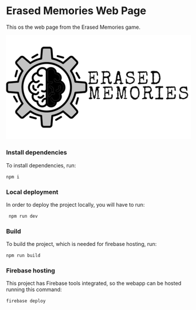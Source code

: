 # Erased Memories Web Page
 This os the web page from the Erased Memories game.

 ![Erased Memories logo](tfg-webpage/src/assets/images/Logo02.png)

 ### Install dependencies
 To install dependencies, run:
 ```bash
 npm i
 ```

### Local deployment
 In order to deploy the project locally, you will have to run:
```bash
 npm run dev
 ```


### Build
 To build the project, which is needed for firebase hosting, run:
 ```bash
 npm run build
 ```

 ### Firebase hosting
 This project has Firebase tools integrated, so the webapp can be hosted running this command:
 ```bash
 firebase deploy
 ```

